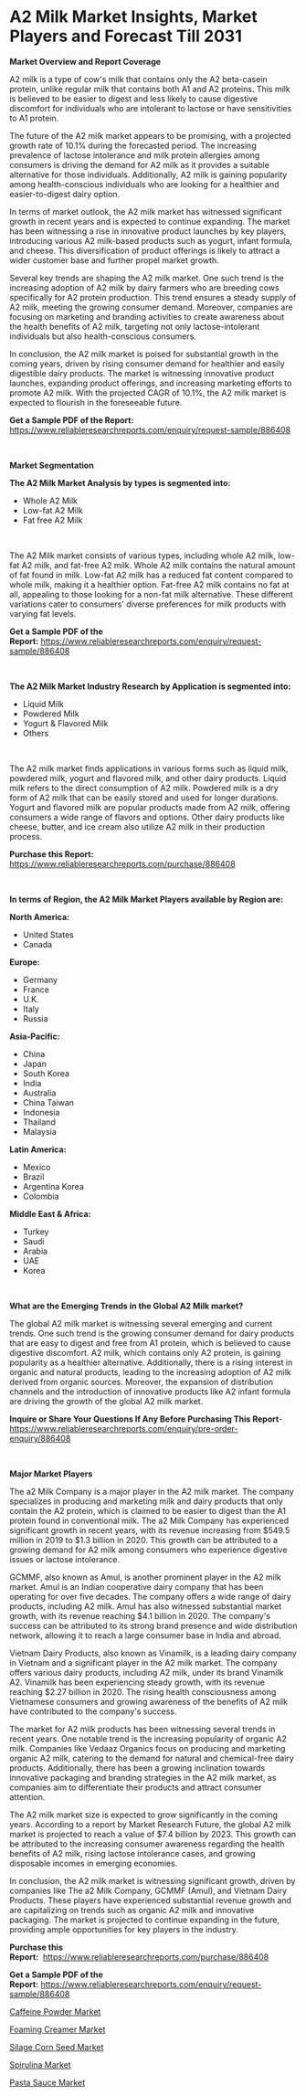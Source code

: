 <p><h1>A2 Milk Market Insights, Market Players and Forecast Till 2031</h1></p><p><strong>Market Overview and Report Coverage</strong></p>
<p><p>A2 milk is a type of cow's milk that contains only the A2 beta-casein protein, unlike regular milk that contains both A1 and A2 proteins. This milk is believed to be easier to digest and less likely to cause digestive discomfort for individuals who are intolerant to lactose or have sensitivities to A1 protein.</p><p>The future of the A2 milk market appears to be promising, with a projected growth rate of 10.1% during the forecasted period. The increasing prevalence of lactose intolerance and milk protein allergies among consumers is driving the demand for A2 milk as it provides a suitable alternative for those individuals. Additionally, A2 milk is gaining popularity among health-conscious individuals who are looking for a healthier and easier-to-digest dairy option.</p><p>In terms of market outlook, the A2 milk market has witnessed significant growth in recent years and is expected to continue expanding. The market has been witnessing a rise in innovative product launches by key players, introducing various A2 milk-based products such as yogurt, infant formula, and cheese. This diversification of product offerings is likely to attract a wider customer base and further propel market growth.</p><p>Several key trends are shaping the A2 milk market. One such trend is the increasing adoption of A2 milk by dairy farmers who are breeding cows specifically for A2 protein production. This trend ensures a steady supply of A2 milk, meeting the growing consumer demand. Moreover, companies are focusing on marketing and branding activities to create awareness about the health benefits of A2 milk, targeting not only lactose-intolerant individuals but also health-conscious consumers.</p><p>In conclusion, the A2 milk market is poised for substantial growth in the coming years, driven by rising consumer demand for healthier and easily digestible dairy products. The market is witnessing innovative product launches, expanding product offerings, and increasing marketing efforts to promote A2 milk. With the projected CAGR of 10.1%, the A2 milk market is expected to flourish in the foreseeable future.</p></p>
<p><strong>Get a Sample PDF of the Report:</strong> <a href="https://www.reliableresearchreports.com/enquiry/request-sample/886408">https://www.reliableresearchreports.com/enquiry/request-sample/886408</a></p>
<p>&nbsp;</p>
<p><strong>Market Segmentation</strong></p>
<p><strong>The A2 Milk Market Analysis by types is segmented into:</strong></p>
<p><ul><li>Whole A2 Milk</li><li>Low-fat A2 Milk</li><li>Fat free A2 Milk</li></ul></p>
<p>&nbsp;</p>
<p><p>The A2 Milk market consists of various types, including whole A2 milk, low-fat A2 milk, and fat-free A2 milk. Whole A2 milk contains the natural amount of fat found in milk. Low-fat A2 milk has a reduced fat content compared to whole milk, making it a healthier option. Fat-free A2 milk contains no fat at all, appealing to those looking for a non-fat milk alternative. These different variations cater to consumers' diverse preferences for milk products with varying fat levels.</p></p>
<p><strong>Get a Sample PDF of the Report:</strong>&nbsp;<a href="https://www.reliableresearchreports.com/enquiry/request-sample/886408">https://www.reliableresearchreports.com/enquiry/request-sample/886408</a></p>
<p>&nbsp;</p>
<p><strong>The A2 Milk Market Industry Research by Application is segmented into:</strong></p>
<p><ul><li>Liquid Milk</li><li>Powdered Milk</li><li>Yogurt & Flavored Milk</li><li>Others</li></ul></p>
<p>&nbsp;</p>
<p><p>The A2 milk market finds applications in various forms such as liquid milk, powdered milk, yogurt and flavored milk, and other dairy products. Liquid milk refers to the direct consumption of A2 milk. Powdered milk is a dry form of A2 milk that can be easily stored and used for longer durations. Yogurt and flavored milk are popular products made from A2 milk, offering consumers a wide range of flavors and options. Other dairy products like cheese, butter, and ice cream also utilize A2 milk in their production process.</p></p>
<p><strong>Purchase this Report:</strong>&nbsp; <a href="https://www.reliableresearchreports.com/purchase/886408">https://www.reliableresearchreports.com/purchase/886408</a></p>
<p>&nbsp;</p>
<p><strong>In terms of Region, the A2 Milk Market Players available by Region are:</strong></p>
<p>
    <p> <strong> North America: </strong>
        <ul>
            <li>United States</li>
            <li>Canada</li>
        </ul>
        </p> 
    <p> <strong> Europe: </strong>
        <ul>
            <li>Germany</li>
            <li>France</li>
            <li>U.K.</li>
            <li>Italy</li>
            <li>Russia</li>
        </ul>
        </p> 
    <p> <strong> Asia-Pacific: </strong>
        <ul>
            <li>China</li>
            <li>Japan</li>
            <li>South Korea</li>
            <li>India</li>
            <li>Australia</li>
            <li>China Taiwan</li>
            <li>Indonesia</li>
            <li>Thailand</li>
            <li>Malaysia</li>
        </ul>
        </p> 
    <p> <strong> Latin America: </strong>
        <ul>
            <li>Mexico</li>
            <li>Brazil</li>
            <li>Argentina Korea</li>
            <li>Colombia</li>
        </ul>
        </p> 
    <p> <strong> Middle East & Africa: </strong>
        <ul>
            <li>Turkey</li>
            <li>Saudi</li>
            <li>Arabia</li>
            <li>UAE</li>
            <li>Korea</li>
        </ul>
    </p>
    </p>
<p>&nbsp;</p>
<p><strong>What are the Emerging Trends in the Global A2 Milk market?</strong></p>
<p><p>The global A2 milk market is witnessing several emerging and current trends. One such trend is the growing consumer demand for dairy products that are easy to digest and free from A1 protein, which is believed to cause digestive discomfort. A2 milk, which contains only A2 protein, is gaining popularity as a healthier alternative. Additionally, there is a rising interest in organic and natural products, leading to the increasing adoption of A2 milk derived from organic sources. Moreover, the expansion of distribution channels and the introduction of innovative products like A2 infant formula are driving the growth of the global A2 milk market.</p></p>
<p><strong>Inquire or Share Your Questions If Any Before Purchasing This Report</strong>- <a href="https://www.reliableresearchreports.com/enquiry/pre-order-enquiry/886408">https://www.reliableresearchreports.com/enquiry/pre-order-enquiry/886408</a></p>
<p>&nbsp;</p>
<p><strong>Major Market Players</strong></p>
<p><p>The a2 Milk Company is a major player in the A2 milk market. The company specializes in producing and marketing milk and dairy products that only contain the A2 protein, which is claimed to be easier to digest than the A1 protein found in conventional milk. The a2 Milk Company has experienced significant growth in recent years, with its revenue increasing from $549.5 million in 2019 to $1.3 billion in 2020. This growth can be attributed to a growing demand for A2 milk among consumers who experience digestive issues or lactose intolerance.</p><p>GCMMF, also known as Amul, is another prominent player in the A2 milk market. Amul is an Indian cooperative dairy company that has been operating for over five decades. The company offers a wide range of dairy products, including A2 milk. Amul has also witnessed substantial market growth, with its revenue reaching $4.1 billion in 2020. The company's success can be attributed to its strong brand presence and wide distribution network, allowing it to reach a large consumer base in India and abroad.</p><p>Vietnam Dairy Products, also known as Vinamilk, is a leading dairy company in Vietnam and a significant player in the A2 milk market. The company offers various dairy products, including A2 milk, under its brand Vinamilk A2. Vinamilk has been experiencing steady growth, with its revenue reaching $2.27 billion in 2020. The rising health consciousness among Vietnamese consumers and growing awareness of the benefits of A2 milk have contributed to the company's success.</p><p>The market for A2 milk products has been witnessing several trends in recent years. One notable trend is the increasing popularity of organic A2 milk. Companies like Vedaaz Organics focus on producing and marketing organic A2 milk, catering to the demand for natural and chemical-free dairy products. Additionally, there has been a growing inclination towards innovative packaging and branding strategies in the A2 milk market, as companies aim to differentiate their products and attract consumer attention.</p><p>The A2 milk market size is expected to grow significantly in the coming years. According to a report by Market Research Future, the global A2 milk market is projected to reach a value of $7.4 billion by 2023. This growth can be attributed to the increasing consumer awareness regarding the health benefits of A2 milk, rising lactose intolerance cases, and growing disposable incomes in emerging economies.</p><p>In conclusion, the A2 milk market is witnessing significant growth, driven by companies like The a2 Milk Company, GCMMF (Amul), and Vietnam Dairy Products. These players have experienced substantial revenue growth and are capitalizing on trends such as organic A2 milk and innovative packaging. The market is projected to continue expanding in the future, providing ample opportunities for key players in the industry.</p></p>
<p><strong>Purchase this Report:</strong>&nbsp;&nbsp;<a href="https://www.reliableresearchreports.com/purchase/886408">https://www.reliableresearchreports.com/purchase/886408</a></p>
<p></p>
<p><strong>Get a Sample PDF of the Report:</strong>&nbsp;<a href="https://www.reliableresearchreports.com/enquiry/request-sample/886408">https://www.reliableresearchreports.com/enquiry/request-sample/886408</a></p>
<p><p><a href="https://github.com/angelajermaine/Market-Research-Report-List-1/blob/main/caffeine-powder-market.md">Caffeine Powder Market</a></p><p><a href="https://github.com/globismark/Market-Research-Report-List-1/blob/main/foaming-creamer-market.md">Foaming Creamer Market</a></p><p><a href="https://github.com/laholand/Market-Research-Report-List-1/blob/main/silage-corn-seed-market.md">Silage Corn Seed Market</a></p><p><a href="https://github.com/lylyparadise/Market-Research-Report-List-1/blob/main/spirulina-market.md">Spirulina Market</a></p><p><a href="https://github.com/bmorecock/Market-Research-Report-List-1/blob/main/pasta-sauce-market.md">Pasta Sauce Market</a></p></p>